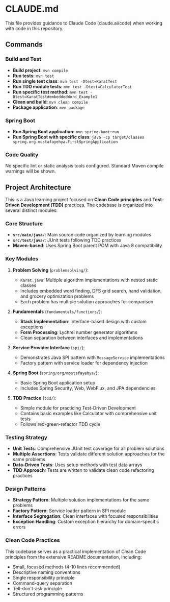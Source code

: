 # CLAUDE.md

This file provides guidance to Claude Code (claude.ai/code) when working with code in this repository.

## Commands

### Build and Test
- **Build project**: `mvn compile`
- **Run tests**: `mvn test`
- **Run single test class**: `mvn test -Dtest=KaratTest`
- **Run TDD module tests**: `mvn test -Dtest=CalculatorTest`
- **Run specific test method**: `mvn test -Dtest=KaratTest#embeddedWord_Example1`
- **Clean and build**: `mvn clean compile`
- **Package application**: `mvn package`

### Spring Boot
- **Run Spring Boot application**: `mvn spring-boot:run`
- **Run Spring Boot with specific class**: `java -cp target/classes spring.org.mostafayehya.FirstSpringApplication`

### Code Quality
No specific lint or static analysis tools configured. Standard Maven compile warnings will be shown.

## Project Architecture

This is a Java learning project focused on **Clean Code principles** and **Test-Driven Development (TDD)** practices. The codebase is organized into several distinct modules:

### Core Structure

- **`src/main/java/`**: Main source code organized by learning modules
- **`src/test/java/`**: JUnit tests following TDD practices
- **Maven-based**: Uses Spring Boot parent POM with Java 8 compatibility

### Key Modules

1. **Problem Solving** (`problemsolving/`):
   - `Karat.java`: Multiple algorithm implementations with nested static classes
   - Includes embedded word finding, DFS grid search, hand validation, and grocery optimization problems
   - Each problem has multiple solution approaches for comparison

2. **Fundamentals** (`fundamentals/functions/`):
   - **Stack Implementation**: Interface-based design with custom exceptions
   - **Form Processing**: Lychrel number generator algorithms
   - Clean separation between interfaces and implementations

3. **Service Provider Interface** (`spi/`):
   - Demonstrates Java SPI pattern with `MessageService` implementations
   - Factory pattern with service loader for dependency injection

4. **Spring Boot** (`spring/org/mostafayehya/`):
   - Basic Spring Boot application setup
   - Includes Spring Security, Web, WebFlux, and JPA dependencies

5. **TDD Practice** (`tdd/`):
   - Simple module for practicing Test-Driven Development
   - Contains basic examples like Calculator with comprehensive unit tests
   - Follows red-green-refactor TDD cycle

### Testing Strategy

- **Unit Tests**: Comprehensive JUnit test coverage for all problem solutions
- **Multiple Assertions**: Tests validate different solution approaches for the same problems
- **Data-Driven Tests**: Uses setup methods with test data arrays
- **TDD Approach**: Tests are written to validate clean code refactoring practices

### Design Patterns

- **Strategy Pattern**: Multiple solution implementations for the same problems
- **Factory Pattern**: Service loader pattern in SPI module
- **Interface Segregation**: Clean interfaces with focused responsibilities
- **Exception Handling**: Custom exception hierarchy for domain-specific errors

### Clean Code Practices

This codebase serves as a practical implementation of Clean Code principles from the extensive README documentation, including:

- Small, focused methods (4-10 lines recommended)
- Descriptive naming conventions
- Single responsibility principle
- Command-query separation
- Tell-don't-ask principle
- Structured programming patterns